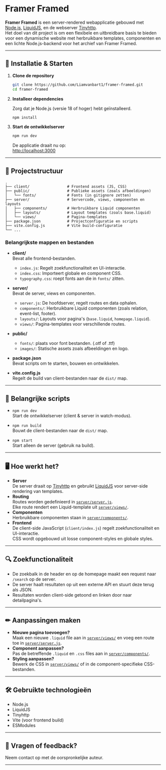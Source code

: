 # Framer Framed

**Framer Framed** is een server-rendered webapplicatie gebouwd met [Node.js](https://nodejs.org/), [LiquidJS](https://liquidjs.com/), en de  webserver [Tinyhttp](https://tinyhttp.v1rtl.site/).  
Het doel van dit project is om een flexibele en uitbreidbare basis te bieden voor een dynamische website met herbruikbare templates, componenten en een lichte Node.js-backend voor het archief van Framer Framed.

---

## 🔧 Installatie & Starten

1. **Clone de repository**

   ```bash
   git clone https://github.com/Liamvanbart1/framer-framed.git
   cd framer-framed
   ```

2. **Installeer dependencies**

   Zorg dat je Node.js (versie 18 of hoger) hebt geïnstalleerd.

   ```bash
   npm install
   ```

3. **Start de ontwikkelserver**

   ```bash
   npm run dev
   ```

   De applicatie draait nu op:  
   [http://localhost:3000](http://localhost:3000)

---

## 📁 Projectstructuur

```
.
├── client/                 # Frontend assets (JS, CSS)
├── public/                 # Publieke assets (zoals afbeeldingen)
│   └── fonts/              # Fonts (in gitignore zetten)
├── server/                 # Servercode, views, componenten en layouts
│   ├── components/         # Herbruikbare Liquid componenten
│   ├── layouts/            # Layout templates (zoals base.liquid)
│   └── views/              # Pagina-templates
├── package.json            # Projectconfiguratie en scripts
├── vite.config.js          # Vite build-configuratie
└── ...
```

### Belangrijkste mappen en bestanden

- **client/**  
  Bevat alle frontend-bestanden.  
  - `index.js`: Regelt zoekfunctionaliteit en UI-interactie.
  - `index.css`: Importeert globale en component CSS.
  - `typography.css`: roept fonts aan die in `fonts/` zitten.

- **server/**  
  Bevat de server, views en componenten.  
  - `server.js`: De hoofdserver, regelt routes en data ophalen.
  - `components/`: Herbruikbare Liquid componenten (zoals relation, event-list, footer).
  - `layouts/`: Layouts voor pagina's (`base.liquid`, `homepage.liquid`).
  - `views/`: Pagina-templates voor verschillende routes.

- **public/**
  - `fonts/`: plaats voor font bestanden. (.otf of .ttf)  
  - `images/`: Statische assets zoals afbeeldingen en logo.

- **package.json**  
  Bevat scripts om te starten, bouwen en ontwikkelen.

- **vite.config.js**  
  Regelt de build van client-bestanden naar de `dist/` map.

---

## 🧾 Belangrijke scripts

- `npm run dev`  
  Start de ontwikkelserver (client & server in watch-modus).

- `npm run build`  
  Bouwt de client-bestanden naar de `dist/` map.

- `npm start`  
  Start alleen de server (gebruik na build).

---

## 🖥 Hoe werkt het?

- **Server**  
  De server draait op [Tinyhttp](https://tinyhttp.v1rtl.site/) en gebruikt [LiquidJS](https://liquidjs.com/) voor server-side rendering van templates.
- **Routing**  
  Routes worden gedefinieerd in [`server/server.js`](server/server.js).  
  Elke route rendert een Liquid-template uit [`server/views/`](server/views/).
- **Componenten**  
  Herbruikbare componenten staan in [`server/components/`](server/components/).
- **Frontend**  
  De client-side JavaScript (`client/index.js`) regelt zoekfunctionaliteit en UI-interactie.  
  CSS wordt opgebouwd uit losse component-styles en globale styles.

---

## 🔍 Zoekfunctionaliteit

- De zoekbalk in de header en op de homepage maakt een request naar `/search` op de server.
- De server haalt resultaten op uit een externe API en stuurt deze terug als JSON.
- Resultaten worden client-side getoond en linken door naar detailpagina's.

---

## ✏ Aanpassingen maken

- **Nieuwe pagina toevoegen?**  
  Maak een nieuwe `.liquid` file aan in [`server/views/`](server/views/) en voeg een route toe in [`server/server.js`](server/server.js).
- **Component aanpassen?**  
  Pas de betreffende `.liquid` en `.css` files aan in [`server/components/`](server/components/).
- **Styling aanpassen?**  
  Bewerk de CSS in [`server/views/`](server/views/) of in de component-specifieke CSS-bestanden.

---

## 🛠️ Gebruikte technologieën

- Node.js
- LiquidJS
- Tinyhttp
- Vite (voor frontend build)
- ESModules

---

## 📣 Vragen of feedback?

Neem contact op met de oorspronkelijke auteur.

---
